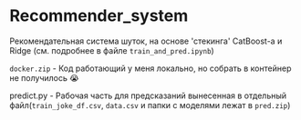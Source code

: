 # Recommender_system

Рекомендательная система шуток, на основе 'стекинга' CatBoost-а и Ridge (см. подробнее в файле `train_and_pred.ipynb`)

`docker.zip` - Код работающий у меня локально, но собрать в контейнер не получилось 😭

predict.py - Рабочая часть для предсказаний вынесенная в отдельный файл(`train_joke_df.csv`, `data.csv` и папки с моделями лежат в `pred.zip`)

